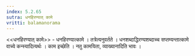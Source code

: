 ```yaml
---
index: 5.2.65
sutra: धनहिरण्यात्‌ कामे
vritti: balamanorama
---
```


<<धनहिरण्यात् कामे>> - धनहिरण्यात्कामे । तत्रेत्यनुवर्तते । धनशब्दाद्धिरण्यशब्दाच्च सप्तम्यन्तात्कामे वाच्ये कन्स्यादित्यर्थः । काम इच्छेति । नतु कामयिता, व्याख्यानादिति भावः ।